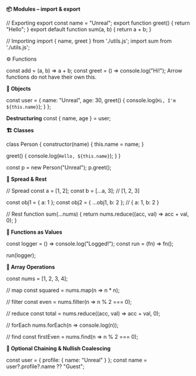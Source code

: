 **📦 Modules – import & export**

// Exporting
export const name = "Unreal";
export function greet() { return "Hello"; }
export default function sum(a, b) { return a + b; }

// Importing
import { name, greet } from './utils.js';
import sum from './utils.js';

⚙️ Functions

const add = (a, b) => a + b;
const greet = () => console.log("Hi!");
Arrow functions do not have their own this.

**🧱 Objects**

const user = {
  name: "Unreal",
  age: 30,
  greet() {
    console.log(`Hi, I'm ${this.name}`);
  }
};

**Destructuring**
const { name, age } = user;

**🏗️ Classes**

class Person {
  constructor(name) {
    this.name = name;
  }

  greet() {
    console.log(`Hello, ${this.name}`);
  }
}

const p = new Person("Unreal");
p.greet();

**📡 Spread & Rest**

// Spread
const a = [1, 2];
const b = [...a, 3]; // [1, 2, 3]

const obj1 = { a: 1 };
const obj2 = { ...obj1, b: 2 }; // { a: 1, b: 2 }

// Rest
function sum(...nums) {
  return nums.reduce((acc, val) => acc + val, 0);
}

**🧬 Functions as Values**

const logger = () => console.log("Logged!");
const run = (fn) => fn();

run(logger);

**🧰 Array Operations**

const nums = [1, 2, 3, 4];

// map
const squared = nums.map(n => n * n);

// filter
const even = nums.filter(n => n % 2 === 0);

// reduce
const total = nums.reduce((acc, val) => acc + val, 0);

// forEach
nums.forEach(n => console.log(n));

// find
const firstEven = nums.find(n => n % 2 === 0);

**🧠 Optional Chaining & Nullish Coalescing**

const user = { profile: { name: "Unreal" } };
const name = user?.profile?.name ?? "Guest";
